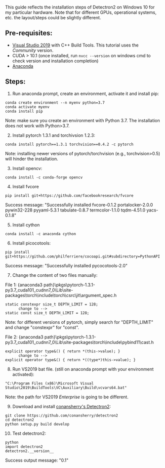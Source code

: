 This guide reflects the installation steps of Detectron2 on Windows 10 for my particular hardware. Note that for different GPUs, operational systems, etc. the layout/steps could be slightly different.

## Pre-requisites: 
* [Visual Studio 2019](https://visualstudio.microsoft.com/vs/) with C++ Build Tools. This tutorial uses the *Community* version. 
* CUDA > 10.1 (once installed, run ```nvcc --version``` on windows cmd to check version and installation completion)
* [Anaconda](https://www.anaconda.com/products/individual)

## Steps: 

1. Run anaconda prompt, create an environment, activate it and install pip: 
```
conda create environment --n myenv python=3.7
conda activate myenv
conda install pip
```
Note: make sure you create an environment with Python 3.7. The installation does not work with Python>3.7.

2. Install pytorch 1.3.1 and torchivsion 1.2.3:
```
conda install pytorch==1.3.1 torchvision==0.4.2 -c pytorch 
```
Note: installing newer versions of pytorch/torchvision (e.g., torchvision>0.5) will hinder the installation. 

3. Install opencv:
```
conda install -c conda-forge opencv
```

4. Install fvcore
```
pip install git+https://github.com/facebookresearch/fvcore
```
Success message: "Successfully installed fvcore-0.1.2 portalocker-2.0.0 pywin32-228 pyyaml-5.3.1 tabulate-0.8.7 termcolor-1.1.0 tqdm-4.51.0 yacs-0.1.8"

5. Install cython
```
conda install -c anaconda cython
```
6. Install picocotools:
```
pip install git+https://github.com/philferriere/cocoapi.git#subdirectory=PythonAPI
```
Success message: "Successfully installed pycocotools-2.0"

7. Change the content of two files manually:

File 1: 
  {anaconda3 path}\pkgs\pytorch-1.3.1-py3.7_cuda101_cudnn7_0\Lib\site-packages\torch\include\torch\csrc\jit\argument_spec.h
```
static constexpr size_t DEPTH_LIMIT = 128; 
      change to -->
static const size_t DEPTH_LIMIT = 128;
```
Note: for different versions of pytorch, simply search for "DEPTH_LIMIT" and change "constexpr" for "const".

File 2: 
  {anaconda3 path}\pkgs\pytorch-1.3.1-py3.7_cuda101_cudnn7_0\Lib\site-packages\torch\include\pybind11\cast.h
```
explicit operator type&() { return *(this->value); }
      change to -->
explicit operator type&() { return *((type*)this->value); }
```
    
8. Run VS2019 bat file.
(still on anaconda prompt with your environment activated):
```
"C:\Program Files (x86)\Microsoft Visual Studio\2019\BuildTools\VC\Auxiliary\Build\vcvars64.bat" 
```
Note: the path for VS2019 *Enterprise* is going to be different.

9. Download and install [conansherry's Detectron2](github.com/conansherry/detectron2):
```
git clone https://github.com/conansherry/detectron2
cd detectron2
python setup.py build develop
```
 
10. Test detectron2: 
```
python
import detectron2
detectron2.__version__
```
Success output message: "0.1"



